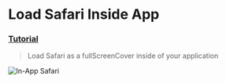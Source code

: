 # Load Safari Inside App
 ### [Tutorial](https://designcode.io/swiftui-handbook-load-safari-inside-app)
> Load Safari as a fullScreenCover inside of your application

![In-App Safari](https://github.com/mrgsdev/DesignCode/assets/157994617/473e4072-abf9-4b93-9aa7-ec83ea69f0f4)
